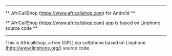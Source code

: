 ********************************
** AfriCallShop (https://www.africallshop.com) for Androïd **

** AfriCallShop (https://www.africallshop.com) app is based on Linphone source code **
********************************

This is Africallshop, a free (GPL) sip softphone based on Linphone (http://www.linphone.org/) source code.

